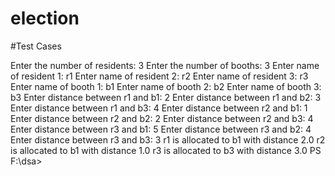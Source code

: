 # election

#Test Cases

Enter the number of residents: 3
Enter the number of booths: 3
Enter name of resident 1: r1
Enter name of resident 2: r2
Enter name of resident 3: r3
Enter name of booth 1: b1
Enter name of booth 2: b2
Enter name of booth 3: b3
Enter distance between r1 and b1: 2
Enter distance between r1 and b2: 3
Enter distance between r1 and b3: 4
Enter distance between r2 and b1: 1
Enter distance between r2 and b2: 2
Enter distance between r2 and b3: 4
Enter distance between r3 and b1: 5
Enter distance between r3 and b2: 4
Enter distance between r3 and b3: 3
r1 is allocated to b1 with distance 2.0
r2 is allocated to b1 with distance 1.0
r3 is allocated to b3 with distance 3.0
PS F:\dsa> 
